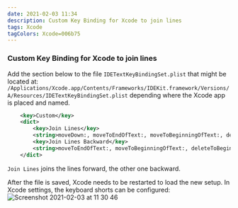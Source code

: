 ```yaml
---
date: 2021-02-03 11:34
description: Custom Key Binding for Xcode to join lines
tags: Xcode
tagColors: Xcode=006b75
---
```

### Custom Key Binding for Xcode to join lines

Add the section below to the file `IDETextKeyBindingSet.plist` that might be located at:
`/Applications/Xcode.app/Contents/Frameworks/IDEKit.framework/Versions/A/Resources/IDETextKeyBindingSet.plist`
depending where the Xcode app is placed and named.

```xml
    <key>Custom</key>
    <dict>
        <key>Join Lines</key>
        <string>moveDown:, moveToEndOfText:, moveToBeginningOfText:, deleteToBeginningOfLine:, deleteBackward:</string>
        <key>Join Lines Backward</key>
        <string>moveToEndOfText:, moveToBeginningOfText:, deleteToBeginningOfLine:, deleteBackward:</string>
    </dict>
```

`Join Lines` joins the lines forward, the other one backward.

After the file is saved, Xcode needs to be restarted to load the new setup.
In Xcode settings, the keyboard shorts can be configured:
![Screenshot 2021-02-03 at 11 30 46](https://user-images.githubusercontent.com/1753816/106734419-48fec500-6613-11eb-994e-423fc983873e.png)
